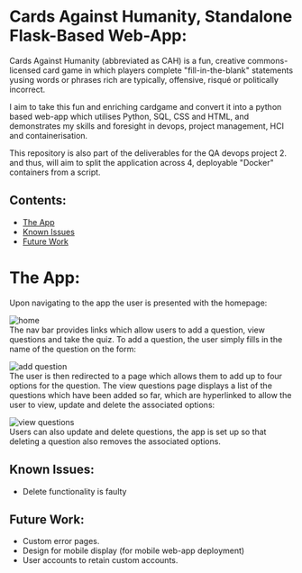 # Cards Against Humanity, Standalone Flask-Based Web-App:
Cards Against Humanity (abbreviated as CAH) is a fun, creative commons-licensed card game in which players complete "fill-in-the-blank" statements yusing words or phrases rich are typically, offensive, risqué or politically incorrect.

I aim to take this fun and enriching cardgame and convert it into a python based web-app which utilises Python, SQL, CSS and HTML, and demonstrates my skills and foresight in devops, project management, HCI and containerisation.

This repository is also part of the deliverables for the QA devops project 2. and thus, will aim to split the application across 4, deployable "Docker" containers from a script.

## Contents:
* [The App](#The-App)
* [Known Issues](#Known-Issues)
* [Future Work](#Future-Work)


# The App:  
Upon navigating to the app the user is presented with the homepage:  

![home]()  
The nav bar provides links which allow users to add a question, view questions and take the quiz. To add a question, the user simply fills in the name of the question on the form:  

![add question]()  
The user is then redirected to a page which allows them to add up to four options for the question. The view questions page displays a list of the questions which have been added so far, which are hyperlinked to allow the user to view, update and delete the associated options:  

![view questions]()  
Users can also update and delete questions, the app is set up so that deleting a question also removes the associated options.  


## Known Issues:
* Delete functionality is faulty


## Future Work:
* Custom error pages.
* Design for mobile display (for mobile web-app deployment)
* User accounts to retain custom accounts.
